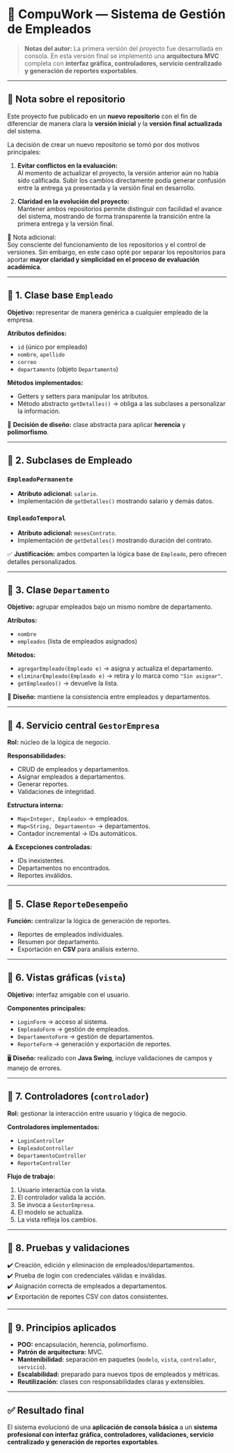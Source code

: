# 🚀 CompuWork — Sistema de Gestión de Empleados

> **Notas del autor:**
> La primera versión del proyecto fue desarrollada en consola.
> En esta versión final se implementó una **arquitectura MVC** completa con **interfaz gráfica, controladores, servicio centralizado y generación de reportes exportables**.


---

## 📌 Nota sobre el repositorio

Este proyecto fue publicado en un **nuevo repositorio** con el fin de diferenciar de manera clara la **versión inicial** y la **versión final actualizada** del sistema.

La decisión de crear un nuevo repositorio se tomó por dos motivos principales:

1. **Evitar conflictos en la evaluación:**  
   Al momento de actualizar el proyecto, la versión anterior aún no había sido calificada. Subir los cambios directamente podía generar confusión entre la entrega ya presentada y la versión final en desarrollo.

2. **Claridad en la evolución del proyecto:**  
   Mantener ambos repositorios permite distinguir con facilidad el avance del sistema, mostrando de forma transparente la transición entre la primera entrega y la versión final.

📌 Nota adicional:  
Soy consciente del funcionamiento de los repositorios y el control de versiones. Sin embargo, en este caso opté por separar los repositorios para aportar **mayor claridad y simplicidad en el proceso de evaluación académica**.


---

## 📌 1. Clase base `Empleado`
**Objetivo:** representar de manera genérica a cualquier empleado de la empresa.  

**Atributos definidos:**
- `id` (único por empleado)  
- `nombre`, `apellido`  
- `correo`  
- `departamento` (objeto `Departamento`)  

**Métodos implementados:**
- Getters y setters para manipular los atributos.  
- Método abstracto `getDetalles()` → obliga a las subclases a personalizar la información.  

🔹 **Decisión de diseño:** clase abstracta para aplicar **herencia** y **polimorfismo**.  

---

## 📌 2. Subclases de Empleado
### `EmpleadoPermanente`
- **Atributo adicional:** `salario`.  
- Implementación de `getDetalles()` mostrando salario y demás datos.  

### `EmpleadoTemporal`
- **Atributo adicional:** `mesesContrato`.  
- Implementación de `getDetalles()` mostrando duración del contrato.  

✅ **Justificación:** ambos comparten la lógica base de `Empleado`, pero ofrecen detalles personalizados.  

---

## 📌 3. Clase `Departamento`
**Objetivo:** agrupar empleados bajo un mismo nombre de departamento.  

**Atributos:**
- `nombre`  
- `empleados` (lista de empleados asignados)  

**Métodos:**
- `agregarEmpleado(Empleado e)` → asigna y actualiza el departamento.  
- `eliminarEmpleado(Empleado e)` → retira y lo marca como `"Sin asignar"`.  
- `getEmpleados()` → devuelve la lista.  

🔹 **Diseño:** mantiene la consistencia entre empleados y departamentos.  

---

## 📌 4. Servicio central `GestorEmpresa`
**Rol:** núcleo de la lógica de negocio.  

**Responsabilidades:**
- CRUD de empleados y departamentos.  
- Asignar empleados a departamentos.  
- Generar reportes.  
- Validaciones de integridad.  

**Estructura interna:**
- `Map<Integer, Empleado>` → empleados.  
- `Map<String, Departamento>` → departamentos.  
- Contador incremental → IDs automáticos.  

⚠️ **Excepciones controladas:**  
- IDs inexistentes.  
- Departamentos no encontrados.  
- Reportes inválidos.  

---

## 📌 5. Clase `ReporteDesempeño`
**Función:** centralizar la lógica de generación de reportes.  

- Reportes de empleados individuales.  
- Resumen por departamento.  
- Exportación en **CSV** para análisis externo.  

---

## 📌 6. Vistas gráficas (`vista`)
**Objetivo:** interfaz amigable con el usuario.  

**Componentes principales:**
- `LoginForm` → acceso al sistema.  
- `EmpleadoForm` → gestión de empleados.  
- `DepartamentoForm` → gestión de departamentos.  
- `ReporteForm` → generación y exportación de reportes.  

🖥️ **Diseño:** realizado con **Java Swing**, incluye validaciones de campos y manejo de errores.  

---

## 📌 7. Controladores (`controlador`)
**Rol:** gestionar la interacción entre usuario y lógica de negocio.  

**Controladores implementados:**
- `LoginController`  
- `EmpleadoController`  
- `DepartamentoController`  
- `ReporteController`  

**Flujo de trabajo:**  
1. Usuario interactúa con la vista.  
2. El controlador valida la acción.  
3. Se invoca a `GestorEmpresa`.  
4. El modelo se actualiza.  
5. La vista refleja los cambios.  

---

## 📌 8. Pruebas y validaciones
✔️ Creación, edición y eliminación de empleados/departamentos.  
✔️ Prueba de login con credenciales válidas e inválidas.  
✔️ Asignación correcta de empleados a departamentos.  
✔️ Exportación de reportes CSV con datos consistentes.  

---

## 📌 9. Principios aplicados
- **POO:** encapsulación, herencia, polimorfismo.  
- **Patrón de arquitectura:** MVC.  
- **Mantenibilidad:** separación en paquetes (`modelo`, `vista`, `controlador`, `servicio`).  
- **Escalabilidad:** preparado para nuevos tipos de empleados y métricas.  
- **Reutilización:** clases con responsabilidades claras y extensibles.  

---

## ✅ Resultado final
El sistema evolucionó de una **aplicación de consola básica** a un **sistema profesional con interfaz gráfica, controladores, validaciones, servicio centralizado y generación de reportes exportables**.  
